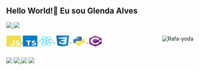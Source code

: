 ## Hello World!🦇  Eu sou Glenda Alves
<div>
<a href="https://github.com/glendaalves06">
<img height="160em" src="https://github-readme-stats.vercel.app/api?username=glendaalves06&show_icons=true&theme=dracula&include_all_commits=true&count_private=true"/>
<img height="160em" src="https://github-readme-stats.vercel.app/api/top-langs/?username=glendaalves&layout=compact&langs_count=16&theme=dracula"/>
</div> 
<div style="display: inline_block"><br>
<img align="center" alt="Rafa-Js" height="30" width="40" src="https://raw.githubusercontent.com/devicons/devicon/master/icons/javascript/javascript-plain.svg">
<img align="center" alt="Rafa-Ts" height="30" width="40" src="https://raw.githubusercontent.com/devicons/devicon/master/icons/typescript/typescript-plain.svg">
<img align="center" alt="Rafa-React" height="30" width="40" src="https://raw.githubusercontent.com/devicons/devicon/master/icons/react/react-original.svg">
<img align="center" alt="Rafa-CSS" height="30" width="40" src="https://raw.githubusercontent.com/devicons/devicon/master/icons/css3/css3-original.svg">
<img align="center" alt="Rafa-Python" height="30" width="40" src="https://raw.githubusercontent.com/devicons/devicon/master/icons/python/python-original.svg">
<img align="center" alt="Rafa-Csharp" height="30" width="40" src="https://raw.githubusercontent.com/devicons/devicon/master/icons/csharp/csharp-original.svg">
<img align="right" alt="Rafa-yoda" src="https://cdn.discordapp.com/attachments/795358919417397249/825430589581688872/hi.gif">
</div>

##
  <div>
<a href="https://instagram.com/glendaalves" target="_blank"><img src="https://img.shields.io/badge/-Instagram-%23E4405F?style=for-the-badge&logo=instagram&logoColor=white"
target="_blank"></a>
<a href="https://www.twitch.tv/glendaalves09" target="_blank"><img src="https://img.shields.io/badge/Twitch-9146FF?style=for-the-badge&logo=twitch&logoColor=white"
target="_blank"></>

</a>
<a href = "mailto:alvesglenda3@gmail.tech"><img src="https://img.shields.io/badge/-Gmail-%23333?style=for-the-badge&logo=gmail&logoColor=white" target="_blank"></a>
<a href="https://www.linkedin.com/in/glendaalves" target="_blank"><img src="https://img.shields.io/badge/-LinkedIn-%230077B5?style=for-the-
badge&logo=linkedin&logoColor=white" target="_blank"></a>
</div>






